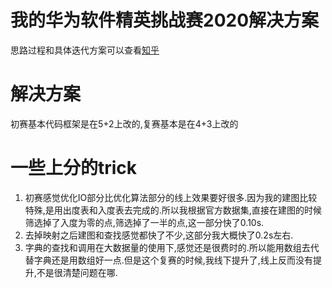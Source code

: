 # 我的华为软件精英挑战赛2020解决方案
思路过程和具体迭代方案可以查看[知乎](https://zhuanlan.zhihu.com/p/141568191)

# 解决方案
初赛基本代码框架是在5+2上改的,复赛基本是在4+3上改的

# 一些上分的trick
1. 初赛感觉优化IO部分比优化算法部分的线上效果要好很多.因为我的建图比较特殊,是用出度表和入度表去完成的.所以我根据官方数据集,直接在建图的时候筛选掉了入度为零的点,筛选掉了一半的点,这一部分快了0.10s.
2. 去掉映射之后建图和查找感觉都快了不少,这部分我大概快了0.2s左右.
3. 字典的查找和调用在大数据量的使用下,感觉还是很费时的.所以能用数组去代替字典还是用数组好一点.但是这个复赛的时候,我线下提升了,线上反而没有提升,不是很清楚问题在哪.
